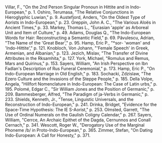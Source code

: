 Villar, F., "On the 2nd Person Singular Pronoun in Hittite and in Indo-European," p. 1.
Oshiro, Terumasa, "The Relative Conjunctions in Hieroglyphic Luwian," p. 9.
Austefjord, Anders, "On the Oldest Type of Aorists in Indo-European," p. 23.
Greppin, John A. C., "The Various Aloës in Ancient Times," p. 33.
Markey, Thomas L., "Eurasian 'apple' as Arboreal Unit and Item of Culture," p. 49.
Adams, Douglas Q., "The Indo-European Words for Hair: Reconstructing a Semantic Field," p. 69.
Pâvulescu, Adrian, "The Name of the 'Great Bear'," p. 95.
Hamp, Eric P., "*sor- 'woman' and 'Indo-Hittite'," p. 121.
Knobloch, Von Johann, "'Female Speech' in Greek, Armenian, and Albanian," p. 123.
Jezich, Mislav, "The Transfer of Divine Attributes in the Rksamhita," p. 127.
York, Michael, "Romulus and Remus, Mars and Quirinus," p. 153.
Sayers, William, "An Irish Perspective on Ibn Fadlan's Description of Rus Funeral Ceremonial," p. 173.
Hamp, Eric P., "On Indo-European Marriage in Old English," p. 183.
Sochacki, Zdzislaw, "The Ezero Culture and the Invasions of the Steppe People," p. 185.
Della Volpe, Angela, "Hillfort Nomenclature in Indo-European: The Case of Latin urbs," p. 195.
Polomé, Edgar C., "Sir William Jones and the Position of Germanic," p. 209.
Bammesberger, Alfred, "The Paradigm of ja-Verbs in Germanic," p. 233.
Shields, Kenneth, Jr., "Tense, Linguistic Universals, and the Reconstruction of Indo-European," p. 241.
Drinka, Bridget, "Evidence for the Space-Time Hypothesis: The IE S-Aorist," p. 253.
Olmsted, Garrett, "The Use of Ordinal Numerals on the Gaulish Coligny Calendar," p. 267.
Sayers, William, "Cerrce, An Archaic Epithet of the Dagda, Cernunnos and Conall Cernach," p. 341.
Wescott, Roger W., "Derogatory Use of the Marginal Phoneme /b/ in Proto-Indo-European," p. 365.
Zimmer, Stefan, "On Dating Indo-European: A Call for Honesty," p. 371.